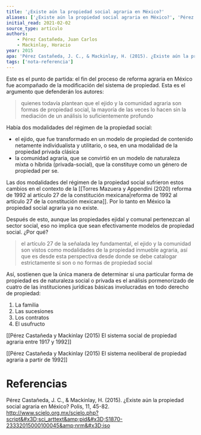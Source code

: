 ```yaml
---
title: '¿Existe aún la propiedad social agraria en México?'
aliases: ['¿Existe aún la propiedad social agraria en México?', 'Pérez Castañeda y Mackinlay (2015)']
initial_read: 2021-02-02
source_type: artículo
authors: 
    - Pérez Castañeda, Juan Carlos
    - Mackinlay, Horacio
year: 2015
apa: 'Pérez Castañeda, J. C., & Mackinlay, H. (2015). ¿Existe aún la propiedad social agraria en México? Polis, 11, 45-82.'
tags: ['nota-referencia']
---
```

Este es el punto de partida: el fin del proceso de reforma agraria en México fue acompañado de la modificación del sistema de propiedad. Esta es el argumento que defenderán los autores:

>quienes todavía plantean que el ejido y la comunidad agraria son formas de propiedad social, la mayoría de las veces lo hacen sin la mediación de un análisis lo suficientemente profundo

Había dos modalidades del régimen de la propiedad social:
- el ejido, que fue transformado en un modelo de propiedad de contenido netamente individualista y utilitario, o sea, en una modalidad de la propiedad privada clásica
- la comunidad agraria, que se convirtió en un modelo de naturaleza mixta o híbrida (privada-social), que la constituye como un género de propiedad per se. 

Las dos modalidades del régimen de la propiedad social sufrieron estos cambios en el contexto de la [[Torres Mazuera y Appendini (2020) reforma de 1992 al artículo 27 de la constitución mexicana|reforma de 1992 al artículo 27 de la constitución mexicana]]. Por lo tanto en México la propiedad social agraria ya no existe.

Después de esto, aunque las propiedades ejidal y comunal pertenezcan al sector social, eso no implica que sean efectivamente modelos de propiedad social.
¿Por qué?

>el artículo 27 de la señalada ley fundamental, el ejido y la comunidad son vistos como modalidades de la propiedad inmueble agraria, así que es desde esta perspectiva desde donde se debe catalogar estrictamente si son o no formas de propiedad social

Así, sostienen que la única manera de determinar si una particular forma de propiedad es de naturaleza social o privada es el análisis pormenorizado de cuatro de las instituciones jurídicas básicas involucradas en todo derecho de propiedad: 

1. La familia
2. Las sucesiones
3. Los contratos
4. El usufructo

[[Pérez Castañeda y Mackinlay (2015) El sistema social de propiedad agraria entre 1917 y 1992]]

[[Pérez Castañeda y Mackinlay (2015) El sistema neoliberal de propiedad agraria a partir de 1992]]

# Referencias

Pérez Castañeda, J. C., & Mackinlay, H. (2015). ¿Existe aún la propiedad social agraria en México? Polis, 11, 45-82.
http://www.scielo.org.mx/scielo.php?script&#x3D;sci_arttext&amp;pid&#x3D;S1870-23332015000100045&amp;nrm&#x3D;iso
